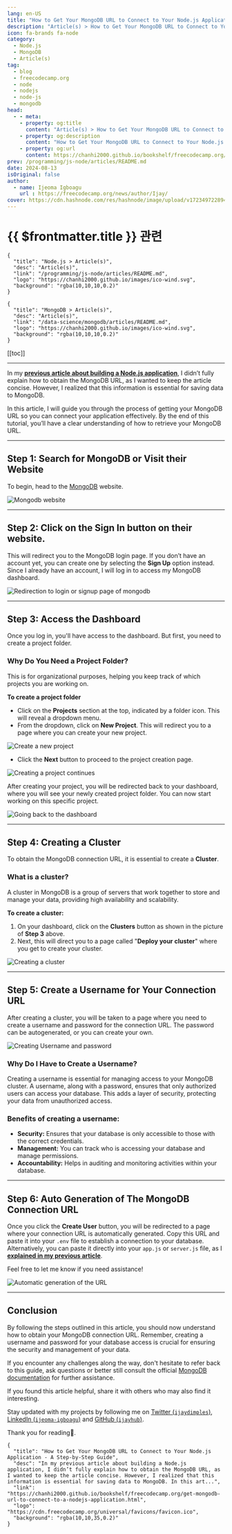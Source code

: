 ```yaml
---
lang: en-US
title: "How to Get Your MongoDB URL to Connect to Your Node.js Application - A Step-by-Step Guide"
description: "Article(s) > How to Get Your MongoDB URL to Connect to Your Node.js Application - A Step-by-Step Guide"
icon: fa-brands fa-node
category: 
  - Node.js
  - MongoDB
  - Article(s)
tag: 
  - blog
  - freecodecamp.org
  - node
  - nodejs
  - node-js
  - mongodb
head:
  - - meta:
    - property: og:title
      content: "Article(s) > How to Get Your MongoDB URL to Connect to Your Node.js Application - A Step-by-Step Guide"
    - property: og:description
      content: "How to Get Your MongoDB URL to Connect to Your Node.js Application - A Step-by-Step Guide"
    - property: og:url
      content: https://chanhi2000.github.io/bookshelf/freecodecamp.org/get-mongodb-url-to-connect-to-a-nodejs-application.html
prev: /programming/js-node/articles/README.md
date: 2024-08-13
isOriginal: false
author:
  - name: Ijeoma Igboagu
    url : https://freecodecamp.org/news/author/Ijay/
cover: https://cdn.hashnode.com/res/hashnode/image/upload/v1723497228942/b766b557-8230-4bef-8392-d3f4f020c1f4.png
---
```


# {{ $frontmatter.title }} 관련

```component VPCard
{
  "title": "Node.js > Article(s)",
  "desc": "Article(s)",
  "link": "/programming/js-node/articles/README.md",
  "logo": "https://chanhi2000.github.io/images/ico-wind.svg",
  "background": "rgba(10,10,10,0.2)"
}
```

```component VPCard
{
  "title": "MongoDB > Article(s)",
  "desc": "Article(s)",
  "link": "/data-science/mongodb/articles/README.md",
  "logo": "https://chanhi2000.github.io/images/ico-wind.svg",
  "background": "rgba(10,10,10,0.2)"
}
```

[[toc]]

---

<SiteInfo
  name="How to Get Your MongoDB URL to Connect to Your Node.js Application - A Step-by-Step Guide"
  desc="In my previous article about building a Node.js application, I didn’t fully explain how to obtain the MongoDB URL, as I wanted to keep the article concise. However, I realized that this information is essential for saving data to MongoDB. In this art..."
  url="https://freecodecamp.org/news/get-mongodb-url-to-connect-to-a-nodejs-application"
  logo="https://cdn.freecodecamp.org/universal/favicons/favicon.ico"
  preview="https://cdn.hashnode.com/res/hashnode/image/upload/v1723497228942/b766b557-8230-4bef-8392-d3f4f020c1f4.png"/>

In my [**previous article about building a Node.js application**](/freecodecamp.org/how-to-build-an-event-app-with-node-js.md), I didn’t fully explain how to obtain the MongoDB URL, as I wanted to keep the article concise. However, I realized that this information is essential for saving data to MongoDB.

In this article, I will guide you through the process of getting your MongoDB URL so you can connect your application effectively. By the end of this tutorial, you’ll have a clear understanding of how to retrieve your MongoDB URL.

---

## Step 1: Search for MongoDB or Visit their Website

To begin, head to the [<VPIcon icon="iconfont icon-mongodb"/>MongoDB](https://mongodb.com) website.

![Mongodb website](https://freecodecamp.org/news/content/images/2024/08/mongodb-website.png)

---

## Step 2: Click on the Sign In button on their website.

This will redirect you to the MongoDB login page. If you don’t have an account yet, you can create one by selecting the **Sign Up** option instead. Since I already have an account, I will log in to access my MongoDB dashboard.

![Redirection to login or signup page of mongodb](https://freecodecamp.org/news/content/images/2024/08/sigin-mongodb.gif)

---

## Step 3: Access the Dashboard

Once you log in, you'll have access to the dashboard. But first, you need to create a project folder.

### Why Do You Need a Project Folder?

This is for organizational purposes, helping you keep track of which projects you are working on.

**To create a project folder**

- Click on the **Projects** section at the top, indicated by a folder icon. This will reveal a dropdown menu.
- From the dropdown, click on **New Project**. This will redirect you to a page where you can create your new project.

![Create a new project](https://freecodecamp.org/news/content/images/2024/08/use-mongodb.gif)

- Click the **Next** button to proceed to the project creation page.

![Creating a project continues](https://freecodecamp.org/news/content/images/2024/08/create-project.png)

After creating your project, you will be redirected back to your dashboard, where you will see your newly created project folder. You can now start working on this specific project.

![Going back to the dashboard](https://freecodecamp.org/news/content/images/2024/08/project-created-mongodb-1.png)

---

## Step 4: Creating a Cluster

To obtain the MongoDB connection URL, it is essential to create a **Cluster**.

### What is a cluster?

A cluster in MongoDB is a group of servers that work together to store and manage your data, providing high availability and scalability.

**To create a cluster:**

1. On your dashboard, click on the **Clusters** button as shown in the picture of **Step 3** above.
2. Next, this will direct you to a page called "**Deploy your cluster**" where you get to create your cluster.

![Creating a cluster](https://freecodecamp.org/news/content/images/2024/08/cluster-mongoDB.gif)

---

## Step 5: Create a Username for Your Connection URL

After creating a cluster, you will be taken to a page where you need to create a username and password for the connection URL. The password can be autogenerated, or you can create your own.

![Creating Username and password](https://freecodecamp.org/news/content/images/2024/08/creating-a-username-for-mongodb.png)

### Why Do I Have to Create a Username?

Creating a username is essential for managing access to your MongoDB cluster. A username, along with a password, ensures that only authorized users can access your database. This adds a layer of security, protecting your data from unauthorized access.

### Benefits of creating a username:

- **Security:** Ensures that your database is only accessible to those with the correct credentials.
- **Management:** You can track who is accessing your database and manage permissions.
- **Accountability:** Helps in auditing and monitoring activities within your database.

---

## Step 6: Auto Generation of The MongoDB Connection URL

Once you click the **Create User** button, you will be redirected to a page where your connection URL is automatically generated. Copy this URL and paste it into your `.env` file to establish a connection to your database. Alternatively, you can paste it directly into your <VPIcon icon="fa-brands fa-js"/>`app.js` or <VPIcon icon="fa-brands fa-js"/>`server.js` file, as I [**explained in my previous article**](/freecodecamp.org/how-to-build-an-event-app-with-node-js.md).

Feel free to let me know if you need assistance!

![Automatic generation of the URL](https://freecodecamp.org/news/content/images/2024/08/getting-the-strringt-fot-conn.png)

---

## Conclusion

By following the steps outlined in this article, you should now understand how to obtain your MongoDB connection URL. Remember, creating a username and password for your database access is crucial for ensuring the security and management of your data.

If you encounter any challenges along the way, don't hesitate to refer back to this guide, ask questions or better still consult the official [<VPIcon icon="iconfont icon-mongodb"/>MongoDB documentation](https://mongodb.com/resources/products/fundamentals/basics) for further assistance.

If you found this article helpful, share it with others who may also find it interesting.

Stay updated with my projects by following me on [Twitter (<VPIcon icon="fa-brands fa-x-twitter"/>`ijaydimples`)](https://twitter.com/ijaydimples), [LinkedIn (<VPIcon icon="fa-brands fa-linkedin"/>`ijeoma-igboagu`)](https://linkedin.com/in/ijeoma-igboagu/) and [GitHub (<VPIcon icon="iconfont icon-github"/>`ijayhub`)](https://github.com/ijayhub).

Thank you for reading💖.

<!-- TODO: add ARTICLE CARD -->
```component VPCard
{
  "title": "How to Get Your MongoDB URL to Connect to Your Node.js Application - A Step-by-Step Guide",
  "desc": "In my previous article about building a Node.js application, I didn’t fully explain how to obtain the MongoDB URL, as I wanted to keep the article concise. However, I realized that this information is essential for saving data to MongoDB. In this art...",
  "link": "https://chanhi2000.github.io/bookshelf/freecodecamp.org/get-mongodb-url-to-connect-to-a-nodejs-application.html",
  "logo": "https://cdn.freecodecamp.org/universal/favicons/favicon.ico",
  "background": "rgba(10,10,35,0.2)"
}
```
